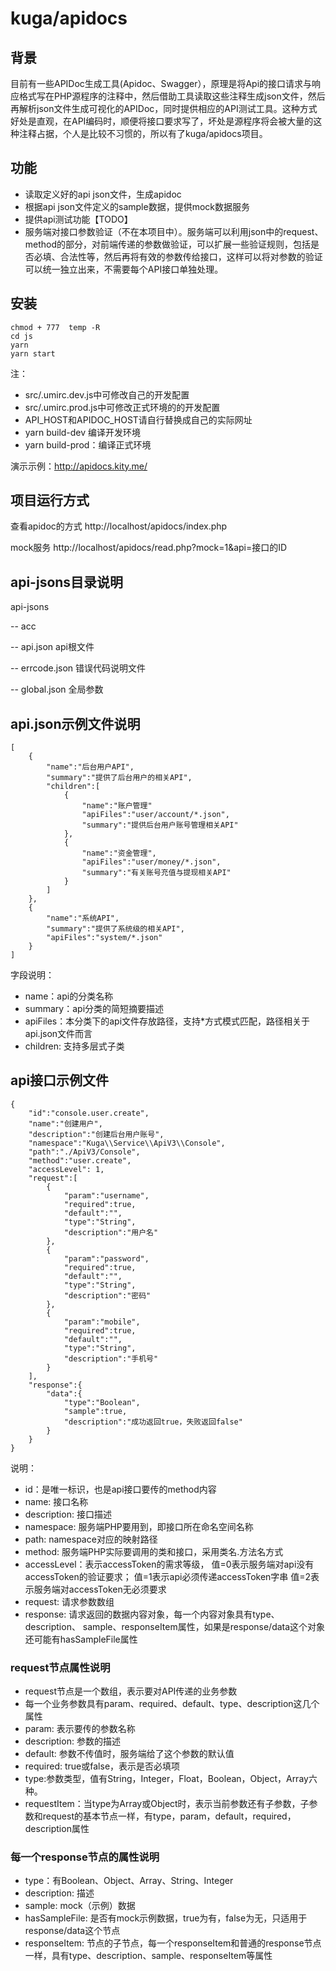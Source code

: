 # kuga/apidocs

## 背景
目前有一些APIDoc生成工具(Apidoc、Swagger），原理是将Api的接口请求与响应格式写在PHP源程序的注释中，然后借助工具读取这些注释生成json文件，然后再解析json文件生成可视化的APIDoc，同时提供相应的API测试工具。这种方式好处是直观，在API编码时，顺便将接口要求写了，坏处是源程序将会被大量的这种注释占据，个人是比较不习惯的，所以有了kuga/apidocs项目。

## 功能
- 读取定义好的api json文件，生成apidoc
- 根据api json文件定义的sample数据，提供mock数据服务
- 提供api测试功能【TODO】
- 服务端对接口参数验证（不在本项目中）。服务端可以利用json中的request、method的部分，对前端传递的参数做验证，可以扩展一些验证规则，包括是否必填、合法性等，然后再将有效的参数传给接口，这样可以将对参数的验证可以统一独立出来，不需要每个API接口单独处理。


## 安装
```
chmod + 777  temp -R
cd js
yarn
yarn start
```
注：
- src/.umirc.dev.js中可修改自己的开发配置
- src/.umirc.prod.js中可修改正式环境的的开发配置
- API_HOST和APIDOC_HOST请自行替换成自己的实际网址
- yarn build-dev 编译开发环境
- yarn build-prod：编译正式环境

演示示例：http://apidocs.kity.me/
## 项目运行方式
查看apidoc的方式 http://localhost/apidocs/index.php

mock服务 http://localhost/apidocs/read.php?mock=1&api=接口的ID



## api-jsons目录说明
api-jsons

 -- acc 

 -- api.json api根文件

 -- errcode.json 错误代码说明文件
 
 -- global.json 全局参数

## api.json示例文件说明
```
[
    {
        "name":"后台用户API",
        "summary":"提供了后台用户的相关API",
        "children":[
            {
                "name":"账户管理"
                "apiFiles":"user/account/*.json",
                "summary":"提供后台用户账号管理相关API"
            },
            {
                "name":"资金管理",
                "apiFiles":"user/money/*.json",
                "summary":"有关账号充值与提现相关API"
            }
        ]
    },
    {
        "name":"系统API",
        "summary":"提供了系统级的相关API",
        "apiFiles":"system/*.json"
    }
]
```


字段说明：
- name：api的分类名称
- summary：api分类的简短摘要描述
- apiFiles：本分类下的api文件存放路径，支持*方式模式匹配，路径相关于api.json文件而言
- children: 支持多层式子类
## api接口示例文件
```
{
    "id":"console.user.create",
    "name":"创建用户",
    "description":"创建后台用户账号",
    "namespace":"Kuga\\Service\\ApiV3\\Console",
    "path":"./ApiV3/Console",
    "method":"user.create",
    "accessLevel": 1,
    "request":[
        {
            "param":"username",
            "required":true,
            "default":"",
            "type":"String",
            "description":"用户名"
        },
        {
            "param":"password",
            "required":true,
            "default":"",
            "type":"String",
            "description":"密码"
        },
        {
            "param":"mobile",
            "required":true,
            "default":"",
            "type":"String",
            "description":"手机号"
        }
    ],
    "response":{
        "data":{
            "type":"Boolean",
            "sample":true,
            "description":"成功返回true，失败返回false"
        }
    }
}
```

说明：

- id：是唯一标识，也是api接口要传的method内容
- name: 接口名称
- description: 接口描述
- namespace: 服务端PHP要用到，即接口所在命名空间名称
- path: namespace对应的映射路径
- method: 服务端PHP实际要调用的类和接口，采用类名.方法名方式
- accessLevel：表示accessToken的需求等级，
值=0表示服务端对api没有accessToken的验证要求；
值=1表示api必须传递accessToken字串
值=2表示服务端对accessToken无必须要求
- request: 请求参数数组
- response: 请求返回的数据内容对象，每一个内容对象具有type、description、
sample、responseItem属性，如果是response/data这个对象还可能有hasSampleFile属性


### request节点属性说明
- request节点是一个数组，表示要对API传递的业务参数
- 每一个业务参数具有param、required、default、type、description这几个属性
- param: 表示要传的参数名称
- description: 参数的描述
- default: 参数不传值时，服务端给了这个参数的默认值
- required: true或false，表示是否必填项
- type:参数类型，值有String，Integer，Float，Boolean，Object，Array六种。
- requestItem：当type为Array或Object时，表示当前参数还有子参数，子参数和request的基本节点一样，有type，param，default，required，description属性

### 每一个response节点的属性说明
- type：有Boolean、Object、Array、String、Integer
- description: 描述
- sample: mock（示例）数据
- hasSampleFile: 是否有mock示例数据，true为有，false为无，只适用于response/data这个节点
- responseItem: 节点的子节点，每一个responseItem和普通的response节点一样，具有type、description、sample、responseItem等属性
